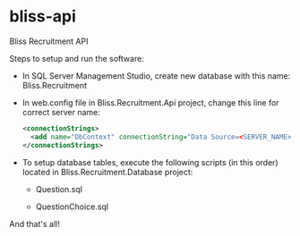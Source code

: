 # bliss-api

Bliss Recruitment API

Steps to setup and run the software:

- In SQL Server Management Studio, create new database with this name: Bliss.Recruitment
- In web.config file in Bliss.Recruitment.Api project, change this line for correct server name:

  ```xml
  <connectionStrings>
    <add name="DbContext" connectionString="Data Source=<SERVER_NAME>;Initial Catalog=Bliss.Recruitment;Integrated Security=SSPI"   providerName="System.Data.SqlClient" />
  </connectionStrings>
  ```
  
- To setup database tables, execute the following scripts (in this order) located in Bliss.Recruitment.Database project:

  - Question.sql

  - QuestionChoice.sql


And that's all!
